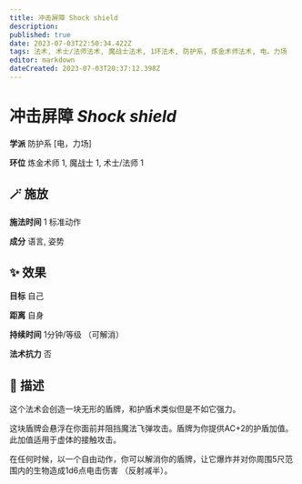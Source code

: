 ```yaml
---
title: 冲击屏障 Shock shield
description: 
published: true
date: 2023-07-03T22:50:34.422Z
tags: 法术, 术士/法师法术, 魔战士法术, 1环法术, 防护系, 炼金术师法术, 电，力场
editor: markdown
dateCreated: 2023-07-03T20:37:12.398Z
---
```


# **冲击屏障** *Shock shield*

**学派** 防护系 \[电，力场\] 

**环位** 炼金术师 1, 魔战士 1, 术士/法师 1

## 🪄 施放

**施法时间** 1 标准动作

**成分** 语言, 姿势

## ✨ 效果 

**目标** 自己 

**距离** 自身  

**持续时间** 1分钟/等级 （可解消） 

**法术抗力** 否

## 📖 描述

这个法术会创造一块无形的盾牌，和护盾术类似但是不如它强力。

这块盾牌会悬浮在你面前并阻挡魔法飞弹攻击。盾牌为你提供AC+2的护盾加值。此加值适用于虚体的接触攻击。

在任何时候，以一个自由动作，你可以解消你的盾牌，让它爆炸并对你周围5尺范围内的生物造成1d6点电击伤害 （反射减半）。
    